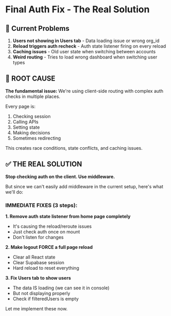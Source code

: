 # Final Auth Fix - The Real Solution

## 🔴 Current Problems

1. **Users not showing in Users tab** - Data loading issue or wrong org_id
2. **Reload triggers auth recheck** - Auth state listener firing on every reload
3. **Caching issues** - Old user state when switching between accounts
4. **Weird routing** - Tries to load wrong dashboard when switching user types

## 🎯 ROOT CAUSE

**The fundamental issue:** We're using client-side routing with complex auth checks in multiple places.

Every page is:
1. Checking session
2. Calling APIs
3. Setting state
4. Making decisions
5. Sometimes redirecting

This creates race conditions, state conflicts, and caching issues.

## ✅ THE REAL SOLUTION

**Stop checking auth on the client. Use middleware.**

But since we can't easily add middleware in the current setup, here's what we'll do:

### IMMEDIATE FIXES (3 steps):

**1. Remove auth state listener from home page completely**
- It's causing the reload/reroute issues
- Just check auth once on mount
- Don't listen for changes

**2. Make logout FORCE a full page reload**
- Clear all React state
- Clear Supabase session
- Hard reload to reset everything

**3. Fix Users tab to show users**
- The data IS loading (we can see it in console)
- But not displaying properly
- Check if filteredUsers is empty

Let me implement these now.

